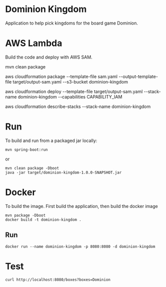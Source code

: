 # Dominion Kingdom

Application to help pick kingdoms for the board game Dominion.

# AWS Lambda

Build the code and deploy with AWS SAM.

mvn clean package

aws cloudformation package --template-file sam.yaml --output-template-file target/output-sam.yaml --s3-bucket dominion-kingdom
 
aws cloudformation deploy --template-file target/output-sam.yaml --stack-name dominion-kingdom --capabilities CAPABILITY_IAM
 
aws cloudformation describe-stacks --stack-name dominion-kingdom


# Run

To build and run from a packaged jar locally:

    mvn spring-boot:run

or 

    mvn clean package -Dboot
    java -jar target/dominion-kingdom-1.0.0-SNAPSHOT.jar

# Docker

To build the image. First build the application, then build the docker image

    mvn package -Dboot
    docker build -t dominion-kingdom .
    
## Run

    docker run --name dominion-kingdom -p 8080:8080 -d dominion-kingdom
    
# Test

    curl http://localhost:8080/boxes?boxes=Dominion
